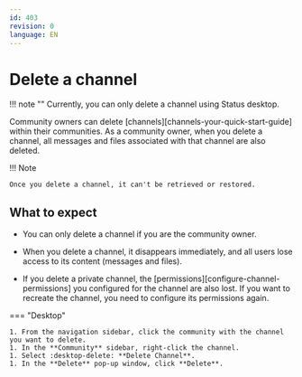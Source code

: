 ```yaml
---
id: 403
revision: 0
language: EN
---
```


# Delete a channel

!!! note ""
Currently, you can only delete a channel using Status desktop.

Community owners can delete [channels][channels-your-quick-start-guide] within their communities. As a community owner, when you delete a channel, all messages and files associated with that channel are also deleted.

!!! Note

    Once you delete a channel, it can't be retrieved or restored.

## What to expect

- You can only delete a channel if you are the community owner.

- When you delete a channel, it disappears immediately, and all users lose access to its content (messages and files).

- If you delete a private channel, the [permissions][configure-channel-permissions] you configured for the channel are also lost. If you want to recreate the channel, you need to configure its permissions again.

=== "Desktop"

    1. From the navigation sidebar, click the community with the channel you want to delete.
    1. In the **Community** sidebar, right-click the channel.
    1. Select :desktop-delete: **Delete Channel**.
    1. In the **Delete** pop-up window, click **Delete**.
